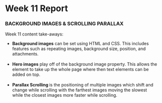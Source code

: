 <body>
<h1> Week 11 Report </h1>
<h3> BACKGROUND IMAGES & SCROLLING PARALLAX </H3>

<p>  Week 11 content take-aways:
<ul>
<li> <strong>Background images</strong> can be set using HTML and CSS. This includes features such as repeating images, background size, position, and attachments.</li>
</br>

<li><strong> Hero images</strong> play off of the background image property. This allows the element to take up the whole page where then text elements can be added on top. </li>
 </br>
 <li> <strong> Parallax Scrolling </strong> is the positioning of multiple images which shift and change while scrolling with the farthest images moving the slowest while the closest images more faster while scrolling. </li>
